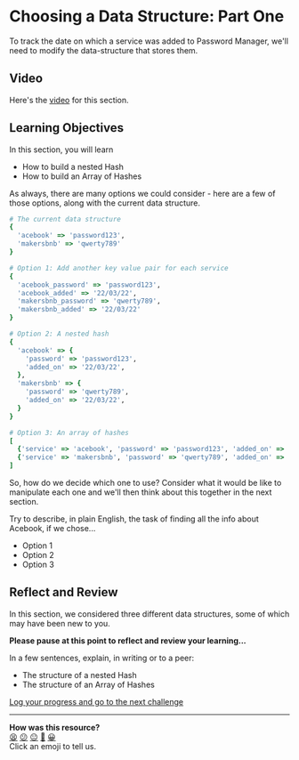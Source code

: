 # Choosing a Data Structure: Part One

To track the date on which a service was added to Password Manager, we'll need to modify the data-structure that stores them.

## Video

Here's the [video](https://youtu.be/cgcTUCpr6VQ) for this section.

## Learning Objectives

In this section, you will learn
- How to build a nested Hash
- How to build an Array of Hashes

As always, there are many options we could consider - here are a few of those options, along with the current data structure.

```ruby
# The current data structure
{
  'acebook' => 'password123',
  'makersbnb' => 'qwerty789'
}

# Option 1: Add another key value pair for each service
{
  'acebook_password' => 'password123',
  'acebook_added' => '22/03/22',
  'makersbnb_password' => 'qwerty789',
  'makersbnb_added' => '22/03/22'
}

# Option 2: A nested hash
{
  'acebook' => {
    'password' => 'password123',
    'added_on' => '22/03/22',
  },
  'makersbnb' => {
    'password' => 'qwerty789',
    'added_on' => '22/03/22',
  }
}

# Option 3: An array of hashes
[
  {'service' => 'acebook', 'password' => 'password123', 'added_on' => '22/03/22'},
  {'service' => 'makersbnb', 'password' => 'qwerty789', 'added_on' => '22/03/22'}
]
```

So, how do we decide which one to use? Consider what it would be like to manipulate each one and we'll then think about this together in the next section.

Try to describe, in plain English, the task of finding all the info about Acebook, if we chose...
  - Option 1
  - Option 2
  - Option 3

## Reflect and Review

In this section, we considered three different data structures, some of which may have been new to you.

**Please pause at this point to reflect and review your learning...**

In a few sentences, explain, in writing or to a peer:
- The structure of a nested Hash
- The structure of an Array of Hashes



[Log your progress and go to the next challenge](https://makers-event-logger.herokuapp.com/?event=02_choosing_a_data_structure_i.md&redirect=chapter3/03_choosing_a_data_structure_ii.md)

<!-- BEGIN GENERATED SECTION DO NOT EDIT -->

---

**How was this resource?**  
[😫](https://airtable.com/shrUJ3t7KLMqVRFKR?prefill_Repository=makersacademy/ruby_foundations&prefill_File=chapter3/02_choosing_a_data_structure_i.md&prefill_Sentiment=😫) [😕](https://airtable.com/shrUJ3t7KLMqVRFKR?prefill_Repository=makersacademy/ruby_foundations&prefill_File=chapter3/02_choosing_a_data_structure_i.md&prefill_Sentiment=😕) [😐](https://airtable.com/shrUJ3t7KLMqVRFKR?prefill_Repository=makersacademy/ruby_foundations&prefill_File=chapter3/02_choosing_a_data_structure_i.md&prefill_Sentiment=😐) [🙂](https://airtable.com/shrUJ3t7KLMqVRFKR?prefill_Repository=makersacademy/ruby_foundations&prefill_File=chapter3/02_choosing_a_data_structure_i.md&prefill_Sentiment=🙂) [😀](https://airtable.com/shrUJ3t7KLMqVRFKR?prefill_Repository=makersacademy/ruby_foundations&prefill_File=chapter3/02_choosing_a_data_structure_i.md&prefill_Sentiment=😀)  
Click an emoji to tell us.

<!-- END GENERATED SECTION DO NOT EDIT -->
